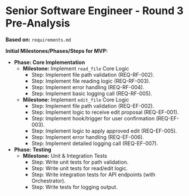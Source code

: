 # Senior Software Engineer - Round 3 Pre-Analysis

**Based on:** `requirements.md`

**Initial Milestones/Phases/Steps for MVP:**
*   **Phase: Core Implementation**
    *   **Milestone:** Implement `read_file` Core Logic
        *   Step: Implement file path validation (REQ-RF-002).
        *   Step: Implement file reading logic (REQ-RF-003).
        *   Step: Implement error handling (REQ-RF-004).
        *   Step: Implement basic logging call (REQ-RF-005).
    *   **Milestone:** Implement `edit_file` Core Logic
        *   Step: Implement file path validation (REQ-EF-002).
        *   Step: Implement logic to receive edit proposal (REQ-EF-001).
        *   Step: Implement hook/trigger for user confirmation (REQ-EF-003).
        *   Step: Implement logic to apply approved edit (REQ-EF-005).
        *   Step: Implement error handling (REQ-EF-006).
        *   Step: Implement detailed logging call (REQ-EF-007).
*   **Phase: Testing**
    *   **Milestone:** Unit & Integration Tests
        *   Step: Write unit tests for path validation.
        *   Step: Write unit tests for read/edit logic.
        *   Step: Write integration tests for API endpoints (with Orchestrator).
        *   Step: Write tests for logging output. 
